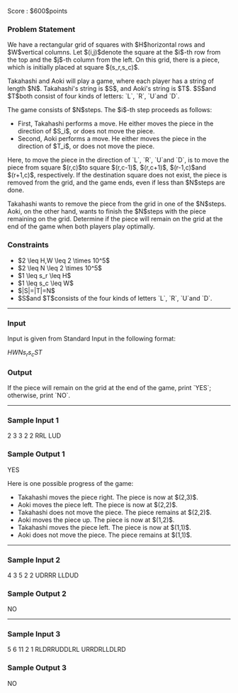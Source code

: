 
<div>

<span>

<span>

<p>
Score : $600$points
</p>

<div>

<section>

### **Problem Statement**

<p>
We have a rectangular grid of squares with $H$horizontal rows and $W$vertical columns. Let $(i,j)$denote the square at the $i$-th row from the top and the $j$-th column from the left.
On this grid, there is a piece, which is initially placed at square $(s_r,s_c)$.
</p>

<p>
Takahashi and Aoki will play a game, where each player has a string of length $N$.
Takahashi's string is $S$, and Aoki's string is $T$. $S$and $T$both consist of four kinds of letters: `L`, `R`, `U`and `D`.
</p>

<p>
The game consists of $N$steps. The $i$-th step proceeds as follows:
</p>

<ul>

<li>
First, Takahashi performs a move. He either moves the piece in the direction of $S_i$, or does not move the piece.
</li>

<li>
Second, Aoki performs a move. He either moves the piece in the direction of $T_i$, or does not move the piece.
</li>

</ul>

<p>
Here, to move the piece in the direction of `L`, `R`, `U`and `D`, is to move the piece from square $(r,c)$to square $(r,c-1)$, $(r,c+1)$, $(r-1,c)$and $(r+1,c)$, respectively. If the destination square does not exist, the piece is removed from the grid, and the game ends, even if less than $N$steps are done.
</p>

<p>
Takahashi wants to remove the piece from the grid in one of the $N$steps.
Aoki, on the other hand, wants to finish the $N$steps with the piece remaining on the grid.
Determine if the piece will remain on the grid at the end of the game when both players play optimally.
</p>

</section>

</div>

<div>

<section>

### **Constraints**

<ul>

<li>
$2 \leq H,W \leq 2 \times 10^5$
</li>

<li>
$2 \leq N \leq 2 \times 10^5$
</li>

<li>
$1 \leq s_r \leq H$
</li>

<li>
$1 \leq s_c \leq W$
</li>

<li>
$|S|=|T|=N$
</li>

<li>
$S$and $T$consists of the four kinds of letters `L`, `R`, `U`and `D`.
</li>

</ul>

</section>

</div>

---

<div>

<div>

<section>

### **Input**

<p>
Input is given from Standard Input in the following format:
</p>

<div>

$H$$W$$N$$s_r$$s_c$$S$$T$
</div>

</section>

</div>

<div>

<section>

### **Output**

<p>
If the piece will remain on the grid at the end of the game, print `YES`; otherwise, print `NO`.
</p>

</section>

</div>

</div>

---

<div>

<section>

### **Sample Input 1**

<div>

2 3 3
2 2
RRL
LUD

</div>

</section>

</div>

<div>

<section>

### **Sample Output 1**

<div>

YES

</div>

<p>
Here is one possible progress of the game:
</p>

<ul>

<li>
Takahashi moves the piece right. The piece is now at $(2,3)$.
</li>

<li>
Aoki moves the piece left. The piece is now at $(2,2)$.
</li>

<li>
Takahashi does not move the piece. The piece remains at $(2,2)$.
</li>

<li>
Aoki moves the piece up. The piece is now at $(1,2)$.
</li>

<li>
Takahashi moves the piece left. The piece is now at $(1,1)$.
</li>

<li>
Aoki does not move the piece. The piece remains at $(1,1)$.
</li>

</ul>

</section>

</div>

---

<div>

<section>

### **Sample Input 2**

<div>

4 3 5
2 2
UDRRR
LLDUD

</div>

</section>

</div>

<div>

<section>

### **Sample Output 2**

<div>

NO

</div>

</section>

</div>

---

<div>

<section>

### **Sample Input 3**

<div>

5 6 11
2 1
RLDRRUDDLRL
URRDRLLDLRD

</div>

</section>

</div>

<div>

<section>

### **Sample Output 3**

<div>

NO

</div>

</section>

</div>

</span>

</span>

</div>
